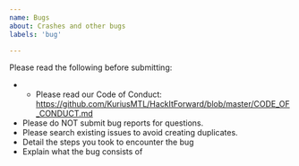 ```yaml
---
name: Bugs
about: Crashes and other bugs
labels: 'bug'

---
```


Please read the following before submitting:
- - Please read our Code of Conduct: https://github.com/KuriusMTL/HackItForward/blob/master/CODE_OF_CONDUCT.md
- Please do NOT submit bug reports for questions.
- Please search existing issues to avoid creating duplicates.
- Detail the steps you took to encounter the bug
- Explain what the bug consists of
